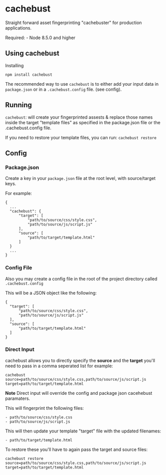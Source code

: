# cachebust

Straight forward asset fingerprinting "cachebuster" for production applications.

Required:
    - Node 8.5.0 and higher


## Using cachebust

Installing

`npm install cachebust`

The recommended way to use `cachebust` is to either add your
input data in `package.json` or in a `.cachebust.config` file. (see config).

## Running

`cachebust`: will create your fingerprinted assests & replace those names inside the
target "template files" as specified in the package.json file or the .cachebust.config file.

If you need to restore your template files, you can run: `cachebust restore`

## Config

### Package.json

Create a key in your `package.json` file at the root level, with source/target keys.

For example:

    {
      ...
      "cachebust": {
          "target": [
              "path/to/source/css/style.css",
              "path/to/source/js/script.js"
          ],
          "source": [
              "path/to/target/template.html"
          ]
      }
      ...
    }

### Config File

Also you may create a config file in the root of the project directory called `.cachebust.config`

This will be a JSON object like the following:

    {
      "target": [
          "path/to/source/css/style.css",
          "path/to/source/js/script.js"
      ],
      "source": [
          "path/to/target/template.html"
      ]
    }

### Direct Input

cachebust allows you to directly specify the **source** and the **target**
you'll need to pass in a comma seperated list for example:

`cachebust source=path/to/source/css/style.css,path/to/source/js/script.js target=path/to/target/template.html`

**Note** Direct input will override the config and package json cacehebust paramaters.


This will fingerprint the following files:

    - path/to/source/css/style.css
    - path/to/source/js/script.js

This will then update your template "target" file with the updated filenames:

    - path/to/target/template.html

To restore these you'll have to again pass the target and source files:

`cachebust restore source=path/to/source/css/style.css,path/to/source/js/script.js target=path/to/target/template.html`
